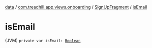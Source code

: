 [data](../../index.md) / [com.treadhill.app.views.onboarding](../index.md) / [SignUpFragment](index.md) / [isEmail](./is-email.md)

# isEmail

(JVM) `private var isEmail: `[`Boolean`](https://kotlinlang.org/api/latest/jvm/stdlib/kotlin/-boolean/index.html)